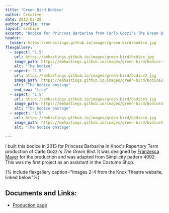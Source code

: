 ```yaml
---
title: "Green Bird Bodice"
author: Creative
date: 2013-02-28
author_profile: true
layout: archive
excerpt: "Bodice for Princess Barbarina from Carlo Gozzi's The Green Bird."
header:
  teaser: https://emhastings.github.io/images/green-bird/bodice.jpg
flexgallery:
  - aspect: "1.5"
    url: https://emhastings.github.io/images/green-bird/bodice.jpg
    image_path: https://emhastings.github.io/images/green-bird/bodice-th.jpg
    alt: "The bodice"
  - aspect: "1.5"
    url: https://emhastings.github.io/images/green-bird/bodice2.jpg
    image_path: https://emhastings.github.io/images/green-bird/bodice2-th.jpg
    alt: "The bodice onstage"  
    end_row: "true"
  - aspect: "1.5"
    url: https://emhastings.github.io/images/green-bird/bodice3.jpg
    image_path: https://emhastings.github.io/images/green-bird/bodice3-th.jpg
    alt: "The bodice onstage"  
  - aspect: "1.5"
    url: https://emhastings.github.io/images/green-bird/bodice4.jpg
    image_path: https://emhastings.github.io/images/green-bird/bodice4-th.jpg
    alt: "The bodice onstage"

---
```


I built this bodice in 2013 for Princess Barbarina in Knox's Repertory Term production of Carlo Gozzi's _The Green Bird_. It was designed by [Franzesca Mayer](http://www.franzesca.com/) for the production and was adapted from Simplicity pattern 4092.  This was my first project as an assistant in the Costume Shop.

{% include flexgallery caption="Images 2-4 from the Knox Theatre website, linked below"%}

## Documents and Links:
* [Production page](https://knoxtheatre.org/project/the-green-bird/)


